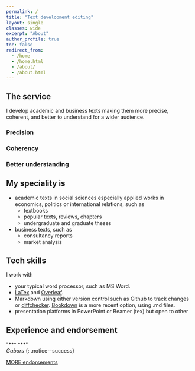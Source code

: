 ```yaml
---
permalink: /
title: "Text development editing"
layout: single
classes: wide
excerpt: "About"
author_profile: true
toc: false
redirect_from:
  - /home
  - /home.html
  - /about/
  - /about.html
---
```





## The service

I develop academic and business texts making them more precise, coherent, and better to understand for a wider audience.

### Precision



### Coherency



### Better understanding 



## My speciality is 
* academic texts in social sciences especially applied works in economics, politics or international relations, such as
	* textbooks
	* popular texts, reviews, chapters
	* undergraduate and graduate theses
* business texts, such as 
	* consultancy reports
	* market analysis

## Tech skills
I work with 

* your typical word processor, such as MS Word.
* [LaTex](https://www.latex-project.org/) and [Overleaf](www.overleaf.com). 
* Markdown using either version control such as Github to track changes or [diffchecker](https://www.diffchecker.com/). [Bookdown](https://bookdown.org/yihui/bookdown/) is a more recent option, using .md files.  
* presentation platforms in PowerPoint or Beamer (tex) but open to other

## Experience and endorsement

"***  ***"  
*Gabors*
{: .notice--success}

[MORE endorsements](endorsements)


